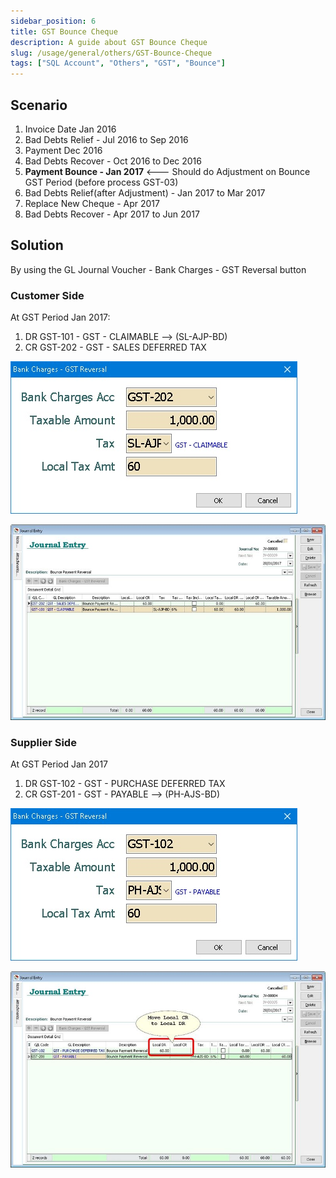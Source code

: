 ```yaml
---
sidebar_position: 6
title: GST Bounce Cheque
description: A guide about GST Bounce Cheque
slug: /usage/general/others/GST-Bounce-Cheque
tags: ["SQL Account", "Others", "GST", "Bounce"]
---
```


## Scenario

1. Invoice Date Jan 2016
2. Bad Debts Relief - Jul 2016 to Sep 2016
3. Payment Dec 2016
4. Bad Debts Recover - Oct 2016 to Dec 2016
5. **Payment Bounce - Jan 2017** \<--- Should do Adjustment on Bounce GST Period (before process GST-03)
6. Bad Debts Relief(after Adjustment) - Jan 2017 to Mar 2017
7. Replace New Cheque - Apr 2017
8. Bad Debts Recover - Apr 2017 to Jun 2017

## Solution

By using the GL Journal Voucher - Bank Charges - GST Reversal button

### Customer Side

At GST Period Jan 2017:

1. DR GST-101 - GST - CLAIMABLE --> (SL-AJP-BD)
2. CR GST-202 - GST - SALES DEFERRED TAX

![customer-side-1](../../../../static/img/usage/general/others/gst-bounce-cheque/customer-side-1.jpg)

![customer-side-2](../../../../static/img/usage/general/others/gst-bounce-cheque/customer-side-2.jpg)

### Supplier Side

At GST Period Jan 2017

1. DR GST-102 - GST - PURCHASE DEFERRED TAX
2. CR GST-201 - GST - PAYABLE --> (PH-AJS-BD)

![supplier-side-1](../../../../static/img/usage/general/others/gst-bounce-cheque/supplier-side-1.jpg)

![supplier-side-2](../../../../static/img/usage/general/others/gst-bounce-cheque/supplier-side-2.jpg)
